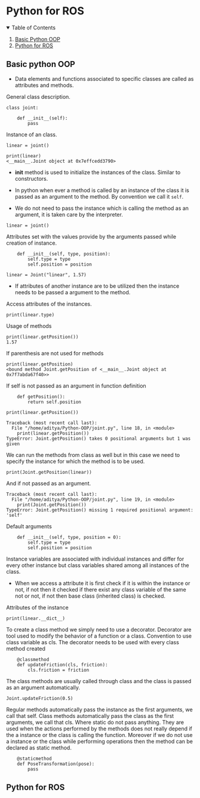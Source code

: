# Python for ROS

<details open="open">
  <summary>Table of Contents</summary>
  <ol>
    <li><a href="#Basic-Python-OOP">Basic Python OOP</a></li>
    <li><a href="#Python for ROS">Python for ROS</a></li>
  </ol>
</details>

## Basic python OOP

- Data elements and functions associated to specific classes are called as attributes and methods.


General class description.
```
class joint:
    
    def __init__(self):
        pass
```

Instance of an class.
```
linear = joint()
```

```
print(linear)
<__main__.Joint object at 0x7effcedd3790>
```

- __init__ method is used to initialize the instances of the class. Similar to constructors.
- In python when ever a method is called by an instance of the class it is passed as an argument to the method. By convention we call it `self`.

- We do not need to pass the instance which is calling the method as an argument, it is taken care by the interpreter.
```
linear = joint()
```

Attributes set with the values provide by the arguments passed while creation of instance. 
```
    def __init__(self, type, position):
        self.type = type
        self.position = position

linear = Joint("linear", 1.57)
```

- If attributes of another instance are to be utilized then the instance needs to be passed a argument to the method.


Access attributes of the instances.
```
print(linear.type)
```

Usage of methods
```
print(linear.getPosition())
1.57
```

If parenthesis are not used for methods
```
print(linear.getPosition)
<bound method Joint.getPosition of <__main__.Joint object at 0x7f7abda67f40>>
``` 

If self is not passed as an argument in function definition
```
    def getPosition():
        return self.position

print(linear.getPosition())

Traceback (most recent call last):
  File "/home/aditya/Python-OOP/joint.py", line 18, in <module>
    print(linear.getPosition())
TypeError: Joint.getPosition() takes 0 positional arguments but 1 was given
```

We can run the methods from class as well but in this case we need to specify the instance for which the method is to be used.

```
print(Joint.getPosition(linear))
```

And if not passed as an argument.
```
Traceback (most recent call last):
  File "/home/aditya/Python-OOP/joint.py", line 19, in <module>
    print(Joint.getPosition())
TypeError: Joint.getPosition() missing 1 required positional argument: 'self'
```

Default arguments
```
    def __init__(self, type, position = 0):
        self.type = type
        self.position = position
```

Instance variables are associated with individual instances and differ for every other instance but class variables shared among all instances of the class.

- When we access a attribute it is first check if it is within the instance or not, if not then it checked if there exist any class variable of the same not or not, if not then base class (inherited class) is checked. 


Attributes of the instance
```
print(linear.__dict__)
```

To create a class method we simply need to use a decorator. Decorator are tool used to modify the behavior of a function or a class.
Convention to use class variable as cls.
The decorator needs to be used with every class method created
```
    @classmethod
    def updateFriction(cls, friction):
        cls.friction = friction
```

The class methods are usually called through class and the class is passed as an argument automatically.
```
Joint.updateFriction(0.5)
``` 

Regular methods automatically pass the instance as the first arguments, we call that self.
Class methods automatically pass the class as the first arguments, we call that cls.
Where static do not pass anything. They are used when the actions performed by the methods does not really depend if the a instance or the class is calling the function. Moreover if we do not use a instance or the class while performing operations then the method can be declared as static method.

```
    @staticmethod
    def PoseTransformation(pose):
        pass
```

## Python for ROS